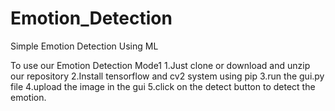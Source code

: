 # Emotion_Detection
Simple Emotion Detection Using ML

To use our Emotion Detection Mode1
1.Just clone or download and unzip our repository
2.Install tensorflow and cv2 system using pip
3.run the gui.py file
4.upload the image in the gui
5.click on the detect button to detect the emotion.
